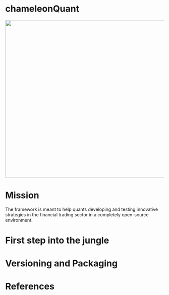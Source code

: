 # chameleonQuant


 
<html>
<head>
  
</head>
<body>

<p align="center">
  <img width="1000" height="500" src="https://social.hays.com/wp-content/uploads/2018/01/ThinkstockPhotos-669057792-660x372.jpg">
</p>

<h1>Mission</h1>
<p> The framework is meant to help quants developing and testing innovative strategies in the financial trading sector in a completely open-source environment. </p>

<h1>First step into the jungle</h1>

<h1>Versioning and Packaging</h1>

<h1>References</h1>

</body>
</html>
